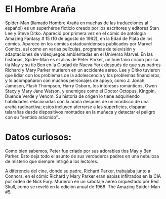 # El Hombre Araña

Spider-Man (llamado Hombre Araña en muchas de las traducciones al español) es un superhéroe ficticio creado por los escritores y editores Stan Lee y Steve Ditko. Apareció por primera vez en el cómic de antología Amazing Fantasy # 15 (10 de agosto de 1962), en la Edad de Plata de los cómics. Aparece en los cómics estadounidenses publicados por Marvel Comics, así como en varias películas, programas de televisión y adaptaciones de videojuegos ambientadas en el Universo Marvel. En las historias, Spider-Man es el alias de Peter Parker, un huérfano criado por su tía May y su tío Ben en la Ciudad de Nueva York después de que sus padres Richard y Mary Parker murieron en un accidente aéreo. Lee y Ditko tuvieron que lidiar con los problemas de la adolescencia y los problemas financieros, y lo acompañaron con muchos personajes de apoyo, como J. Jonah Jameson, Flash Thompson, Harry Osborn, los intereses románticos, Gwen Stacy y Mary Jane Watson, y enemigos como el Doctor Octopus, Kingpin, Duende Verde y Venom. Su historia de origen lo tiene adquiriendo habilidades relacionadas con la araña después de un mordisco de una araña radioactiva; estos incluyen aferrarse a las superficies, disparar telarañas desde dispositivos montados en la muñeca y detectar el peligro con su "sentido arácnido"..


# Datos curiosos:

Como bien sabemos, Peter fue criado por sus adorables tíos May y Ben Parker. Esto deja todo el asunto de sus verdaderos padres en una nebulosa de misterio que siempre intrigó a los lectores.

A diferencia del cine, donde su padre, Richard Parker, trabajaba junto a Connors, en el cómic Richard y Mary Parker eran espías infiltrados en la CIA por orden de Nick Fury. Murieron en un sabotaje aéreo orquestado por Red Skull, como se reveló en la edición anual de 1968: The Amazing Spider-Man #5.
